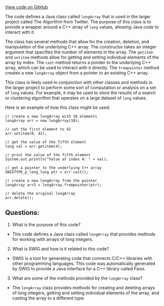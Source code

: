 [View code on GitHub](https://github.com/misbahsy/the-algorithm/ann/src/main/java/com/twitter/ann/faiss/swig/longArray.java)

The code defines a Java class called `longArray` that is used in the larger project called The Algorithm from Twitter. The purpose of this class is to provide a wrapper around a C++ array of `long` values, allowing Java code to interact with it. 

The class has several methods that allow for the creation, deletion, and manipulation of the underlying C++ array. The constructor takes an integer argument that specifies the number of elements in the array. The `getitem` and `setitem` methods allow for getting and setting individual elements of the array by index. The `cast` method returns a pointer to the underlying C++ array, which can be used to interact with it directly. The `frompointer` method creates a new `longArray` object from a pointer to an existing C++ array.

This class is likely used in conjunction with other classes and methods in the larger project to perform some sort of computation or analysis on a set of `long` values. For example, it may be used to store the results of a search or clustering algorithm that operates on a large dataset of `long` values. 

Here is an example of how this class might be used:

```
// create a new longArray with 10 elements
longArray arr = new longArray(10);

// set the first element to 42
arr.setitem(0, 42);

// get the value of the fifth element
long val = arr.getitem(4);

// print the value of the fifth element
System.out.println("Value at index 4: " + val);

// get a pointer to the underlying C++ array
SWIGTYPE_p_long_long ptr = arr.cast();

// create a new longArray from the pointer
longArray arr2 = longArray.frompointer(ptr);

// delete the original longArray
arr.delete();
```
## Questions: 
 1. What is the purpose of this code?
- This code defines a Java class called `longArray` that provides methods for working with arrays of long integers.

2. What is SWIG and how is it related to this code?
- SWIG is a tool for generating code that connects C/C++ libraries with other programming languages. This code was automatically generated by SWIG to provide a Java interface for a C++ library called Faiss.

3. What are some of the methods provided by the `longArray` class?
- The `longArray` class provides methods for creating and deleting arrays of long integers, getting and setting individual elements of the array, and casting the array to a different type.